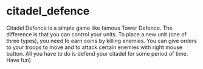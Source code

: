 # citadel_defence
Citadel Defence is a simple game like famous Tower Defence. The difference is that you can control your units.
To place a new unit (one of three types), you need to earn coins by killing enemies. You can give orders to your troops to move and to attack certain enemies with right mouse button. All you have to do is defend your citadel for some period of time.
Have fun)
